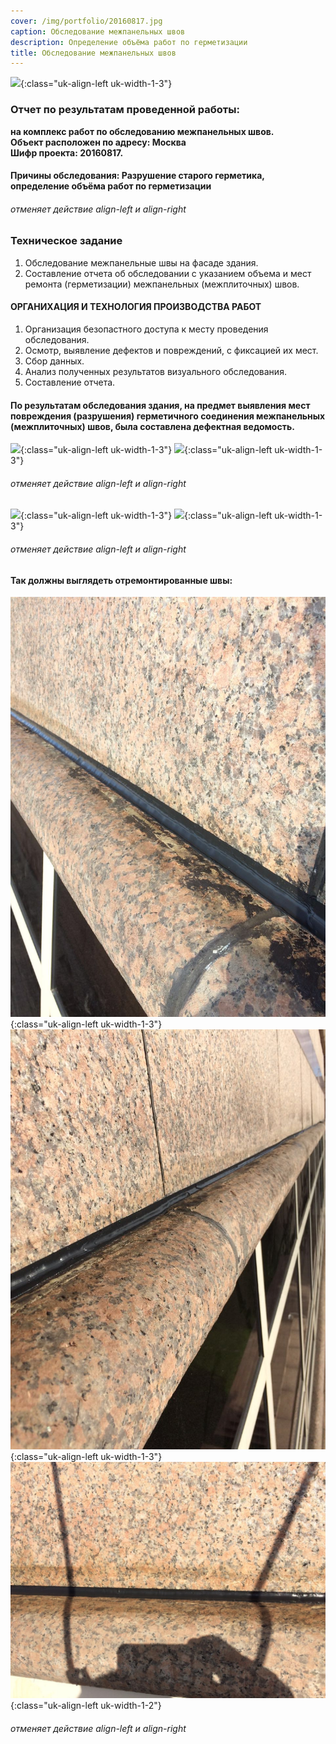 ```yaml
---
cover: /img/portfolio/20160817.jpg
caption: Обследование межпанельных швов
description: Определение объёма работ по герметизации
title: Обследование межпанельных швов
---
```


![](/img/portfolio/20160817/20160817.png){:class="uk-align-left uk-width-1-3"}
 
### **Отчет по результатам проведенной работы:**
**на комплекс работ по обследованию межпанельных швов.  
Объект расположен по адресу: Москва   
Шифр проекта: 20160817.**	

#### **Причины обследования: Разрушение старого герметика, определение объёма работ по герметизации**

###### отменяет действие align-left и align-right
### **Техническое задание**  
1.	Обследование межпанельные швы на фасаде здания.  
2.	Составление отчета об обследовании с указанием объема и мест ремонта (герметизации) межпанельных (межплиточных) швов.

#### **ОРГАНИХАЦИЯ И ТЕХНОЛОГИЯ ПРОИЗВОДСТВА РАБОТ**  
1.	Организация безопастного доступа к месту проведения обследования.  
2.	Осмотр, выявление дефектов и повреждений, с фиксацией их мест.  
3.	Сбор данных.  
4.	Анализ полученных результатов визуального обследования.  
5.	Составление отчета.  

#### **По результатам обследования здания, на предмет выявления мест повреждения (разрушения) герметичного соединения межпанельных (межплиточных) швов, была составлена дефектная ведомость.**
![](/img/portfolio/20160817/20160817.1.png){:class="uk-align-left uk-width-1-3"}
![](/img/portfolio/20160817/20160817.2.png){:class="uk-align-left uk-width-1-3"}
###### отменяет действие align-left и align-right
![](/img/portfolio/20160817/20160817.3.png){:class="uk-align-left uk-width-1-3"}
![](/img/portfolio/20160817/20160817.4.png){:class="uk-align-left uk-width-1-3"}

   

    
###### отменяет действие align-left и align-right
#### **Так должны выглядеть отремонтированные швы:**
![](/img/portfolio/20160817/20160817.5.png){:class="uk-align-left uk-width-1-3"}
![](/img/portfolio/20160817/20160817.6.png){:class="uk-align-left uk-width-1-3"}
![](/img/portfolio/20160817/20160817.7.png){:class="uk-align-left uk-width-1-2"}

    
 
###### отменяет действие align-left и align-right



